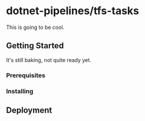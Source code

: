 # dotnet-pipelines/tfs-tasks

This is going to be cool.

## Getting Started

It's still baking, not quite ready yet.

### Prerequisites



### Installing





## Deployment

